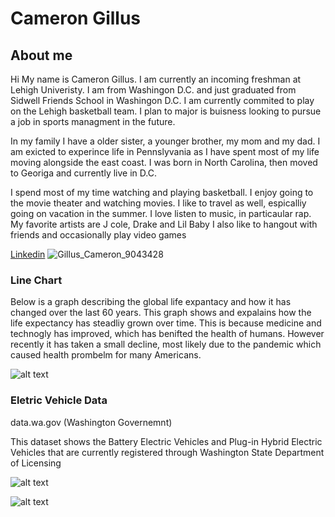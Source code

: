 # Cameron Gillus

## About me
Hi My name is Cameron Gillus. I am currently an incoming freshman at Lehigh Univeristy. I am from Washingon D.C. and just graduated from Sidwell Friends School in Washingon D.C. I am currently commited to play on the Lehigh basketball team. I plan to major is buisness looking to pursue a job in sports managment in the future. 

In my family I have a older sister, a younger brother, my mom and my dad. I am exicted to experince life in Pennslyvania as I have spent most of my life moving alongside the east coast. I was born in North Carolina, then moved to Georiga and currently live in D.C. 

I spend most of my time watching and playing basketball. I enjoy going to the movie theater and watching movies. I like to travel as well, espicalliy going on vacation in the summer. I love listen to music, in particaular rap. My favorite artists are J cole, Drake and Lil Baby  I also like to hangout with friends and occasionally play video games

[Linkedin](https://www.linkedin.com/in/cameron-gillus-442234278)
![Gillus_Cameron_9043428](https://github.com/CameronGillus/CameronGillus.github.io/assets/134443118/f1240b6c-1625-4602-9620-002741db4abf)

### Line Chart
Below is a graph describing the global life expantacy and how it has changed over the last 60 years. This graph shows and expalains how the life expectancy has steadliy grown over time. This is because medicine and technogly has improved, which has benifted the health of humans. However recently it has taken a small decline, most likely due to the pandemic which caused health prombelm for many Americans. 

![alt text](https://camo.githubusercontent.com/eed39c99a8d9d38222f2769d2cd62ca605cbc73bd8f1d01a3755dbe7c4af8765/68747470733a2f2f64617461777261707065722e647763646e2e6e65742f3655566f662f66756c6c2e706e67)


### Eletric Vehicle Data
data.wa.gov (Washington Governemnt)

This dataset shows the Battery Electric Vehicles and Plug-in Hybrid Electric Vehicles that are currently registered through Washington State Department of Licensing

![alt text](https://public.tableau.com/static/images/El/ElectricVehicleData_16875395389150/Sheet1/1_rss.png)

![alt text](https://public.tableau.com/static/images/El/ElectricVehicleData_16875395389150/Sheet2/1_rss.png)
